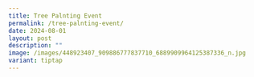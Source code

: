 ```yaml
---
title: Tree Palnting Event
permalink: /tree-palnting-event/
date: 2024-08-01
layout: post
description: ""
image: /images/448923407_909886777837710_6889909964125387336_n.jpg
variant: tiptap
---
```

